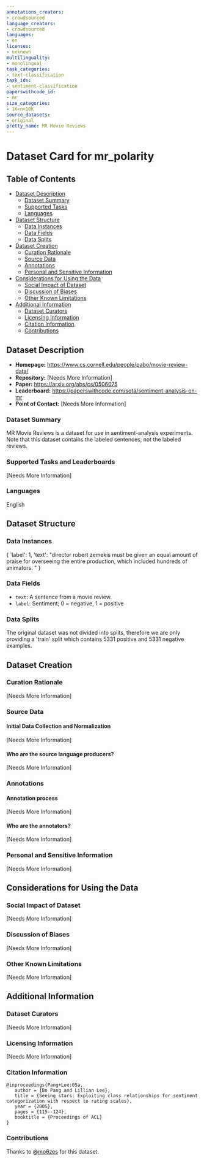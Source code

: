 ```yaml
---
annotations_creators:
- crowdsourced
language_creators:
- crowdsourced
languages:
- en
licenses:
- unknown
multilinguality:
- monolingual
task_categories:
- text-classification
task_ids:
- sentiment-classification
paperswithcode_id:
- mr
size_categories:
- 1K<n<10K
source_datasets:
- original
pretty_name: MR Movie Reviews
---
```


# Dataset Card for mr_polarity

## Table of Contents
- [Dataset Description](#dataset-description)
  - [Dataset Summary](#dataset-summary)
  - [Supported Tasks](#supported-tasks-and-leaderboards)
  - [Languages](#languages)
- [Dataset Structure](#dataset-structure)
  - [Data Instances](#data-instances)
  - [Data Fields](#data-instances)
  - [Data Splits](#data-instances)
- [Dataset Creation](#dataset-creation)
  - [Curation Rationale](#curation-rationale)
  - [Source Data](#source-data)
  - [Annotations](#annotations)
  - [Personal and Sensitive Information](#personal-and-sensitive-information)
- [Considerations for Using the Data](#considerations-for-using-the-data)
  - [Social Impact of Dataset](#social-impact-of-dataset)
  - [Discussion of Biases](#discussion-of-biases)
  - [Other Known Limitations](#other-known-limitations)
- [Additional Information](#additional-information)
  - [Dataset Curators](#dataset-curators)
  - [Licensing Information](#licensing-information)
  - [Citation Information](#citation-information)
  - [Contributions](#contributions)

## Dataset Description

- **Homepage:** https://www.cs.cornell.edu/people/pabo/movie-review-data/
- **Repository:** [Needs More Information]
- **Paper:** https://arxiv.org/abs/cs/0506075
- **Leaderboard:** https://paperswithcode.com/sota/sentiment-analysis-on-mr
- **Point of Contact:** [Needs More Information]

### Dataset Summary

MR Movie Reviews is a dataset for use in sentiment-analysis experiments. Note that this dataset contains the labeled sentences, not the labeled reviews. 

### Supported Tasks and Leaderboards

[Needs More Information]

### Languages

English

## Dataset Structure

### Data Instances

{
    'label': 1,
    'text': "director robert zemekis must be given an equal amount of praise for overseeing the entire production, which included hundreds of animators. "
}

### Data Fields

- `text`: A sentence from a movie review.
- `label`: Sentiment; 0 = negative, 1 = positive

### Data Splits

The original dataset was not divided into splits, therefore we are only providing a 'train' split which contains 5331 positive and 5331 negative examples.

## Dataset Creation

### Curation Rationale

[Needs More Information]

### Source Data

#### Initial Data Collection and Normalization

[Needs More Information]

#### Who are the source language producers?

[Needs More Information]

### Annotations

#### Annotation process

[Needs More Information]

#### Who are the annotators?

[Needs More Information]

### Personal and Sensitive Information

[Needs More Information]

## Considerations for Using the Data

### Social Impact of Dataset

[Needs More Information]

### Discussion of Biases

[Needs More Information]

### Other Known Limitations

[Needs More Information]

## Additional Information

### Dataset Curators

[Needs More Information]

### Licensing Information

[Needs More Information]

### Citation Information

```
@inproceedings{Pang+Lee:05a,
   author = {Bo Pang and Lillian Lee},
   title = {Seeing stars: Exploiting class relationships for sentiment categorization with respect to rating scales},
   year = {2005},
   pages = {115--124},
   booktitle = {Proceedings of ACL}
}
```

### Contributions

Thanks to [@mo6zes](https://github.com/mo6zes/) for this dataset.



